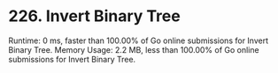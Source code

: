 # 226. Invert Binary Tree

Runtime: 0 ms, faster than 100.00% of Go online submissions for Invert Binary Tree.
Memory Usage: 2.2 MB, less than 100.00% of Go online submissions for Invert Binary Tree.
